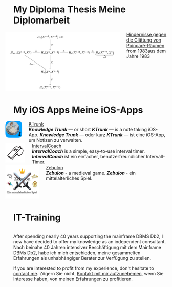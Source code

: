 <div class="columns">
  <div class="column25">&nbsp;</div>
  <div class="column75">
    <h1 style="text-align: left;">
      <span class="en">My Diploma Thesis</span>
      <span class="de">Meine Diplomarbeit</span>
    </h1>
  </div>
</div>
<div class="columns">
  <div class="column25">
    <a href="Diplomarbeit/Diplomarbeit.pdf"><img src="Diplomarbeit/KommutativesDiagramm.png" class="logo"></a>
  </div>
  <div class="column75">
    <div class="vCentered">
      <div class="logoTitle"><a href="Diplomarbeit/Diplomarbeit.pdf">Hindernisse gegen die Glättung von Poincaré-Räumen</a></div>
      <div class="logoDescription"><span class="en">from 1983</span><span class="de">aus dem Jahre 1983</span></div>
    </div>
  </div>
</div>

<div class="columns">
  <div class="column25">&nbsp;</div>
  <div class="column75">
    <h1 style="text-align: left;">
      <span class="en">My iOS Apps</span>
      <span class="de">Meine iOS-Apps</span>
    </h1>
  </div>
</div>
<div class="columns">
  <div class="column25">
    <a href="KTrunk/index.html"><img src="KTrunk/logo120.png" class="logo bordered"></a>
  </div>
  <div class="column75">
    <div class="vCentered">
          <div class="logoTitle"><a href="KTrunk/index.html">KTrunk</a></div>
          <div class="logoDescription">
            <span class="en"><b><i>Knowledge Trunk</i></b> — or short <b><i>KTrunk</i></b> — is a note taking iOS-App.</span>
            <span class="de"><b><i>Knowledge Trunk</i></b> — oder kurz <b><i>KTrunk</i></b> — ist eine iOS-App, um Notizen zu verwalten.</span>
          </div>
    </div>
  </div>
</div>
<div class="columns">
  <div class="column25">
    <a href="IntervalCoach/index.html"><img src="IntervalCoach/logo120.png" class= "logo bordered"></a>
  </div>
  <div class="column75">
    <div class="vCentered">
          <div class="logoTitle"><a href="IntervalCoach/index.html">IntervalCoach</a></div>
          <div class="logoDescription">
            <span class="en"><b><i>IntervalCoach</i></b> is a simple, easy-to-use interval timer.</span>
            <span class="de"><b><i>IntervalCoach</i></b> ist ein einfacher, benutzerfreundlicher Intervall-Timer.</span>
          </div>
    </div>
  </div>
</div>
<div class="columns">
  <div class="column25">
    <a href="Zebulon/index.html"><img src="Zebulon/zebulon-60@2x.png" class= "logo bordered"></a>
</div>
<div class="column75">
  <div class="vCentered">
    <div class="logoTitle"><a href="Zebulon/index.html">Zebulon</a></div>
      <div class="logoDescription">
        <span class="en"><b><i>Zebulon</i></b> - a medieval game.</span>
        <span class="de"><b><i>Zebulon</i>    </b> - ein mittelalterliches Spiel.</span>
      </div>
    </div>
  </div>
</div>

<div class="columns">
  <div class="column25">&nbsp;</div>
  <div class="column75">
    <h1 style="text-align: left;">
      IT-Training
    </h1>
  </div>
</div>
<div class="columns">
  <div class="column25">
    &nbsp;
  </div>
  <div class="column75">
    <p>
      <span class="en">After spending nearly 40 years supporting the mainframe DBMS Db2, I now have decided to offer my knowledge as an independent consultant.</span>
      <span class="de">Nach beinahe 40 Jahren intensiver Beschäftigung mit dem Mainframe DBMs Db2, habe ich mich entschieden, meine gesammelten Erfahrungen als unhabhängiger Berater zur Verfügung zu stellen.</span>
    </p>
    <p>
      <span class="en">If you are interested to profit from my experience, don't hesitate to <a href="mailto:cl.schuetzdeller@icloud.com">contact me</a>.</span>
      <span class="de">Zögern Sie nicht, <a href="mailto:cl.schuetzdeller@icloud.com">Kontakt mit mir aufzunehemen</a>, wenn Sie Interesse haben, von meinen Erfahrungen zu profitieren.</span>
    </p>
  </div>
</div>


<h3>&nbsp;</h3>


